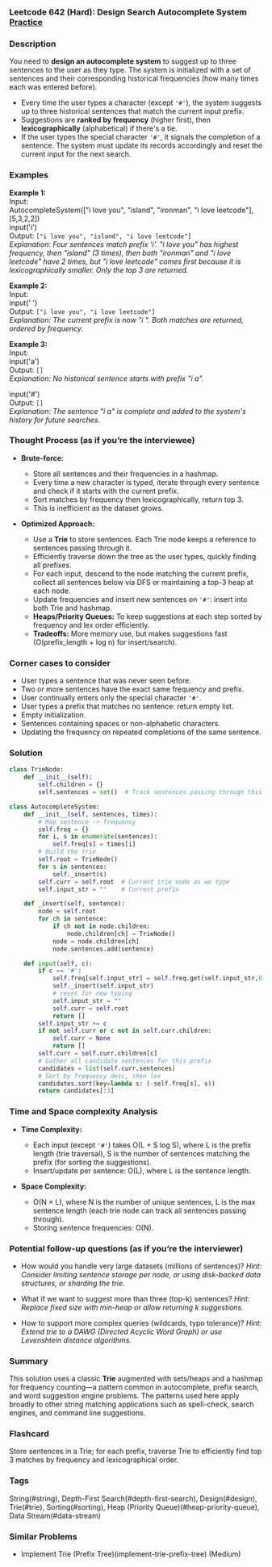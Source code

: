 ### Leetcode 642 (Hard): Design Search Autocomplete System [Practice](https://leetcode.com/problems/design-search-autocomplete-system)

### Description  
You need to **design an autocomplete system** to suggest up to three sentences to the user as they type. The system is initialized with a set of sentences and their corresponding historical frequencies (how many times each was entered before).  
- Every time the user types a character (except `'#'`), the system suggests up to three historical sentences that match the current input prefix.
- Suggestions are **ranked by frequency** (higher first), then **lexicographically** (alphabetical) if there's a tie.
- If the user types the special character `'#'`, it signals the completion of a sentence. The system must update its records accordingly and reset the current input for the next search.

### Examples  

**Example 1:**  
Input:  
AutocompleteSystem(["i love you", "island", "ironman", "i love leetcode"], [5,3,2,2])  
input('i')  
Output: `["i love you", "island", "i love leetcode"]`  
*Explanation: Four sentences match prefix 'i'. "i love you" has highest frequency, then "island" (3 times), then both "ironman" and "i love leetcode" have 2 times, but "i love leetcode" comes first because it is lexicographically smaller. Only the top 3 are returned.*

**Example 2:**  
Input:  
input(' ')  
Output: `["i love you", "i love leetcode"]`  
*Explanation: The current prefix is now "i ". Both matches are returned, ordered by frequency.*

**Example 3:**  
Input:  
input('a')  
Output: `[]`  
*Explanation: No historical sentence starts with prefix "i a".*

input('#')  
Output: `[]`  
*Explanation: The sentence "i a" is complete and added to the system's history for future searches.*

### Thought Process (as if you’re the interviewee)  
- **Brute-force:**  
  - Store all sentences and their frequencies in a hashmap.
  - Every time a new character is typed, iterate through every sentence and check if it starts with the current prefix.  
  - Sort matches by frequency then lexicographically, return top 3.
  - This is inefficient as the dataset grows.

- **Optimized Approach:**  
  - Use a **Trie** to store sentences. Each Trie node keeps a reference to sentences passing through it.
  - Efficiently traverse down the tree as the user types, quickly finding all prefixes.
  - For each input, descend to the node matching the current prefix, collect all sentences below via DFS or maintaining a top-3 heap at each node.
  - Update frequencies and insert new sentences on `'#'`: insert into both Trie and hashmap.
  - **Heaps/Priority Queues:** To keep suggestions at each step sorted by frequency and lex order efficiently.
  - **Tradeoffs:** More memory use, but makes suggestions fast (O(prefix\_length + log n) for insert/search).

### Corner cases to consider  
- User types a sentence that was never seen before.
- Two or more sentences have the exact same frequency and prefix.
- User continually enters only the special character `'#'`.
- User types a prefix that matches no sentence: return empty list.
- Empty initialization.
- Sentences containing spaces or non-alphabetic characters.
- Updating the frequency on repeated completions of the same sentence.

### Solution

```python
class TrieNode:
    def __init__(self):
        self.children = {}
        self.sentences = set()  # Track sentences passing through this node

class AutocompleteSystem:
    def __init__(self, sentences, times):
        # Map sentence -> frequency
        self.freq = {}
        for i, s in enumerate(sentences):
            self.freq[s] = times[i]
        # Build the trie
        self.root = TrieNode()
        for s in sentences:
            self._insert(s)
        self.curr = self.root  # Current trie node as we type
        self.input_str = ""    # Current prefix

    def _insert(self, sentence):
        node = self.root
        for ch in sentence:
            if ch not in node.children:
                node.children[ch] = TrieNode()
            node = node.children[ch]
            node.sentences.add(sentence)

    def input(self, c):
        if c == '#':
            self.freq[self.input_str] = self.freq.get(self.input_str,0) + 1
            self._insert(self.input_str)
            # reset for new typing
            self.input_str = ""
            self.curr = self.root
            return []
        self.input_str += c
        if not self.curr or c not in self.curr.children:
            self.curr = None
            return []
        self.curr = self.curr.children[c]
        # Gather all candidate sentences for this prefix
        candidates = list(self.curr.sentences)
        # Sort by frequency desc, then lex
        candidates.sort(key=lambda s: (-self.freq[s], s))
        return candidates[:3]
```

### Time and Space complexity Analysis  

- **Time Complexity:**  
  - Each input (except `'#'`) takes O(L + S log S), where L is the prefix length (trie traversal), S is the number of sentences matching the prefix (for sorting the suggestions).
  - Insert/update per sentence: O(L), where L is the sentence length.

- **Space Complexity:**  
  - O(N × L), where N is the number of unique sentences, L is the max sentence length (each trie node can track all sentences passing through).
  - Storing sentence frequencies: O(N).

### Potential follow-up questions (as if you’re the interviewer)  

- How would you handle very large datasets (millions of sentences)?
  *Hint: Consider limiting sentence storage per node, or using disk-backed data structures, or sharding the trie.*

- What if we want to suggest more than three (top-k) sentences?
  *Hint: Replace fixed size with min-heap or allow returning k suggestions.*

- How to support more complex queries (wildcards, typo tolerance)?
  *Hint: Extend trie to a DAWG (Directed Acyclic Word Graph) or use Levenshtein distance algorithms.*

### Summary
This solution uses a classic **Trie** augmented with sets/heaps and a hashmap for frequency counting—a pattern common in autocomplete, prefix search, and word suggestion engine problems. The patterns used here apply broadly to other string matching applications such as spell-check, search engines, and command line suggestions.


### Flashcard
Store sentences in a Trie; for each prefix, traverse Trie to efficiently find top 3 matches by frequency and lexicographical order.

### Tags
String(#string), Depth-First Search(#depth-first-search), Design(#design), Trie(#trie), Sorting(#sorting), Heap (Priority Queue)(#heap-priority-queue), Data Stream(#data-stream)

### Similar Problems
- Implement Trie (Prefix Tree)(implement-trie-prefix-tree) (Medium)